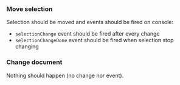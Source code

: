 ### Move selection

Selection should be moved and events should be fired on console:
- `selectionChange` event should be fired after every change
- `selectionChangeDone` event should be fired when selection stop changing

### Change document

Nothing should happen (no change nor event).
